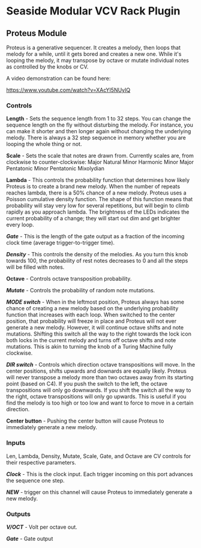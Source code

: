 # Seaside Modular VCV Rack Plugin

## Proteus Module

Proteus is a generative sequencer. It creates a melody, then loops that melody for a while, until it gets bored and creates a new one. While it's looping the melody, it may transpose by octave or mutate individual notes as controlled by the knobs or CV.

A video demonstration can be found here: 

https://www.youtube.com/watch?v=XAcYI5NUyIQ

### Controls

**Length** - Sets the sequence length from 1 to 32 steps. You can change the sequence length on the fly without disturbing the melody. For instance, you can make it shorter and then longer again without changing the underlying melody. There is always a 32 step sequence in memory whether you are looping the whole thing or not. 

**Scale** - Sets the scale that notes are drawn from. Currently scales are, from clockwise to counter-clockwise:
Major
Natural Minor
Harmonic Minor
Major Pentatonic
Minor Pentatonic
Mixolydian

**Lambda** - This controls the probability function that determines how likely Proteus is to create a brand new melody. When the number of repeats reaches lambda, there is a 50% chance of a new melody. Proteus uses a Poisson cumulative density function. The shape of this function means that probability will stay very low for several repetitions, but will begin to climb rapidly as you approach lambda. The brightness of the LEDs indicates the current probability of a change; they will start out dim and get brighter every loop. 

***Gate*** - This is the length of the gate output as a fraction of the incoming clock time (average trigger-to-trigger time).

***Density*** - This controls the density of the melodies. As you turn this knob towards 100, the probability of rest notes decreases to 0 and all the steps will be filled with notes. 

**Octave** - Controls octave transposition probability. 

***Mutate*** - Controls the probability of random note mutations. 

***MODE switch*** - When in the leftmost position, Proteus always has some chance of creating a new melody based on the underlying probability function that increases with each loop. When switched to the center position, that probability will freeze in place and Proteus will not ever generate a new melody. However, it will continue octave shifts and note mutations. Shifting this switch all the way to the right towards the lock icon both locks in the current melody and turns off octave shifts and note mutations. This is akin to turning the knob of a Turing Machine fully clockwise. 

***DIR switch*** - Controls which direction octave transpositions will move. In the center positions, shifts upwards and downards are equally likely. Proteus will never transpose a melody more than two octaves away from its starting point (based on C4). If you push the switch to the left, the octave transpositions will only go downwards. If you shift the switch all the way to the right, octave transpositions will only go upwards. This is useful if you find the melody is too high or too low and want to force to move in a certain direction. 

**Center button** - Pushing the center button will cause Proteus to immediately generate a new melody. 

### Inputs

Len, Lambda, Density, Mutate, Scale, Gate, and Octave are CV controls for their respective parameters. 

***Clock*** - This is the clock input. Each trigger incoming on this port advances the sequence one step. 

***NEW*** -  trigger on this channel will cause Proteus to immediately generate a new melody. 

### Outputs

***V/OCT*** - Volt per octave out. 

***Gate*** - Gate output

